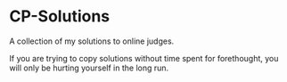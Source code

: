 # CP-Solutions
 A collection of my solutions to online judges.
 
 If you are trying to copy solutions without time spent for forethought, you will only be hurting yourself in the long run.

